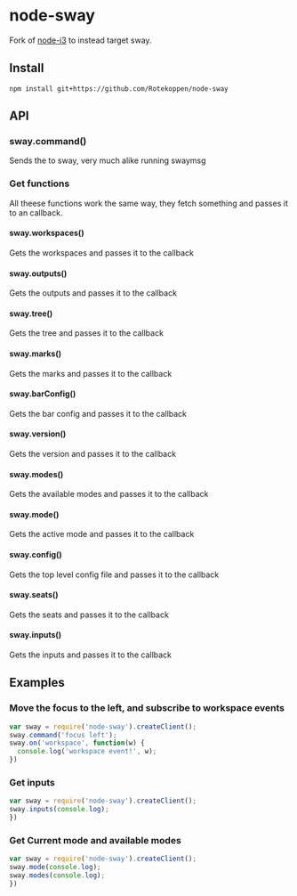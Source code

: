 # node-sway

Fork of [node-i3](https://github.com/sidorares/node-i3) to instead target sway.

## Install

	npm install git+https://github.com/Rotekoppen/node-sway

## API

### sway.command(<command>)

Sends the <command> to sway, very much alike running swaymsg <command>

### Get functions

All theese functions work the same way, they fetch something and passes it to an callback.

#### sway.workspaces(<callback>)

Gets the workspaces and passes it to the callback

#### sway.outputs(<callback>)

Gets the outputs and passes it to the callback

#### sway.tree(<callback>)

Gets the tree and passes it to the callback

#### sway.marks(<callback>)

Gets the marks and passes it to the callback

#### sway.barConfig(<callback>)

Gets the bar config and passes it to the callback

#### sway.version(<callback>)

Gets the version and passes it to the callback

#### sway.modes(<callback>)

Gets the available modes and passes it to the callback

#### sway.mode(<callback>)

Gets the active mode and passes it to the callback

#### sway.config(<callback>)

Gets the top level config file and passes it to the callback

#### sway.seats(<callback>)

Gets the seats and passes it to the callback

#### sway.inputs(<callback>)

Gets the inputs and passes it to the callback

## Examples

### Move the focus to the left, and subscribe to workspace events

```js
var sway = require('node-sway').createClient();
sway.command('focus left');
sway.on('workspace', function(w) {
  console.log('workspace event!', w);
})
```

### Get inputs

```js
var sway = require('node-sway').createClient();
sway.inputs(console.log);
})
```

### Get Current mode and available modes

```js
var sway = require('node-sway').createClient();
sway.mode(console.log);
sway.modes(console.log);
})
```
